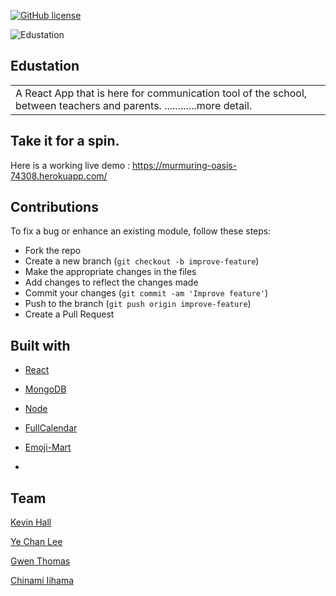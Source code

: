 [![GitHub license](https://img.shields.io/github/license/Naereen/StrapDown.js.svg)](https://github.com/Naereen/StrapDown.js/blob/master/LICENSE)

  <img src="" alt="Edustation"/>

## Edustation

<table>
<tr>
<td>
  A React App that is here for communication tool of the school, between teachers and parents.       ............more detail.
</td>
</tr>
</table>

## Take it for a spin.

Here is a working live demo : https://murmuring-oasis-74308.herokuapp.com/

## Contributions

To fix a bug or enhance an existing module, follow these steps:

- Fork the repo
- Create a new branch (`git checkout -b improve-feature`)
- Make the appropriate changes in the files
- Add changes to reflect the changes made
- Commit your changes (`git commit -am 'Improve feature'`)
- Push to the branch (`git push origin improve-feature`)
- Create a Pull Request

## Built with

- [React](https://reactjs.org/)

- [MongoDB](https://www.mongodb.com/)

- [Node](https://nodejs.org/en/)

- [FullCalendar](https://fullcalendar.io/)

- [Emoji-Mart](https://github.com/missive/emoji-mart)

-

## Team

<a href="https://github.com/kevinmhall8">Kevin Hall</a>

<a href="https://github.com/yechan96">Ye Chan Lee</a>

<a href="https://github.com/gwenniegwen">Gwen Thomas</a>

<a href="https://github.com/chinami0420">Chinami Iihama</a>
